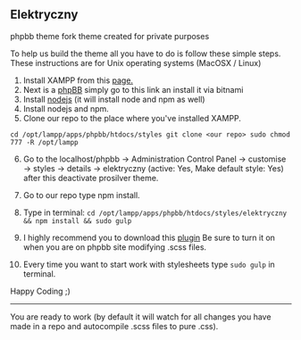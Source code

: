 ## Elektryczny

phpbb theme fork
theme created for private purposes

To help us build the theme all you have to do is follow these simple steps.
These instructions are for Unix operating systems
(MacOSX / Linux)

 1. Install XAMPP from this [page.](https://www.apachefriends.org/pl/index.html)
 2. Next is a [phpBB](https://bitnami.com/stack/phpbb) simply go to this link an install it via bitnami
 3. Install  [nodejs](https://nodejs.org/en/) (it will install node and npm as well)
 4. Install nodejs and npm.
 5. Clone our repo to the place where you've installed XAMPP.

  `cd /opt/lampp/apps/phpbb/htdocs/styles
     git clone <our repo>
     sudo chmod 777 -R /opt/lampp`

 6. Go to the localhost/phpbb -> Administration Control Panel -> customise -> styles -> details -> elektryczny (active: Yes, Make default style: Yes)
after this deactivate prosilver theme.
 7. Go to our repo type npm install.

 8. Type in terminal:
`cd /opt/lampp/apps/phpbb/htdocs/styles/elektryczny && npm install && sudo gulp`
 9. I highly recommend you to download this [plugin](https://chrome.google.com/webstore/detail/livereload/jnihajbhpnppcggbcgedagnkighmdle)
 Be sure to turn it on when you are on phpbb site modifying .scss files.

 10. Every time you want to start work with stylesheets type `sudo gulp` in terminal.

 Happy Coding ;)


----------


 You are ready to work (by default it will watch for all changes you have made in a repo and autocompile .scss files to pure .css).

